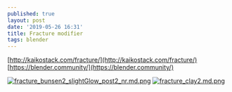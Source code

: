 ```yaml
---
published: true
layout: post
date: '2019-05-26 16:31'
title: Fracture modifier
tags: blender 
---
```

[http://kaikostack.com/fracture/](http://kaikostack.com/fracture/)  
[https://blender.community/](https://blender.community/)

[![fracture_bunsen2_slightGlow_post2_nr.md.png](https://cdn.scrot.moe/images/2019/05/26/fracture_bunsen2_slightGlow_post2_nr.md.png)](https://cdn.scrot.moe/images/2019/05/26/fracture_bunsen2_slightGlow_post2_nr.png)
[![fracture_clay2.md.png](https://cdn.scrot.moe/images/2019/05/26/fracture_clay2.md.png)](https://cdn.scrot.moe/images/2019/05/26/fracture_clay2.png)
